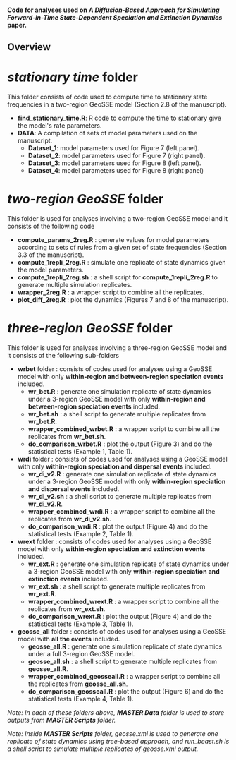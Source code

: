 #### Code for analyses used on *A Diffusion-Based Approach for Simulating Forward-in-Time State-Dependent Speciation and Extinction Dynamics* paper.

## Overview 

# *stationary time*  folder 

This folder consists of code used to compute time to stationary state frequencies in a two-region GeoSSE model (Section 2.8 of the manuscript). 

- **find_stationary_time.R**: R code to compute the time to stationary give the model's rate parameters. 
- **DATA**: A compilation of sets of model parameters used on the manuscript.
   - **Dataset_1**: model parameters used for Figure 7 (left panel).
   - **Dataset_2**: model parameters used for Figure 7 (right panel). 
   - **Dataset_3**: model parameters used for Figure 8 (left panel). 
   - **Dataset_4**: model parameters used for Figure 8 (right panel)
   
# *two-region GeoSSE* folder

This folder is used for analyses involving a two-region GeoSSE model and  it consists of the following code 

- **compute_params_2reg.R**	: generate values for model parameters according to sets of rules from a given set of state frequencies (Section 3.3 of the manuscript). 
- **compute_1repli_2reg.R**	: simulate one replicate of state dynamics given the model parameters. 
- **compute_1repli_2reg.sh**	: a shell script for **compute_1repli_2reg.R** to generate multiple simulation replicates. 
- **wrapper_2reg.R**			: a wrapper script to combine all the replicates. 
- **plot_diff_2reg.R**			: plot the dynamics (Figures 7 and 8 of the manuscript). 

# *three-region GeoSSE* folder 

This folder is used for analyses involving a three-region GeoSSE model and it consists of the following sub-folders 

- **wrbet** folder					: consists of codes used for analyses using a GeoSSE model with only **within-region and between-region speciation events** included.
     - **wr_bet.R**					: generate one simulation replicate of state dynamics under a 3-region GeoSSE model with only **within-region and between-region speciation events** included.
     - **wr_bet.sh**					: a shell script to generate multiple replicates from **wr_bet.R**.
     - **wrapper_combined_wrbet.R**		: a wrapper script to combine all the replicates from **wr_bet.sh**.
     - **do_comparison_wrbet.R**		: plot the output (Figure 3) and do the statistical tests (Example 1, Table 1). 
- **wrdi** folder						: consists of codes used for analyses using a GeoSSE model with only **within-region speciation and dispersal events** included.
     - **wr_di_v2.R**					: generate one simulation replicate of state dynamics under a 3-region GeoSSE model with only **within-region speciation and dispersal events** included.
     - **wr_di_v2.sh**					: a shell script to generate multiple replicates from **wr_di_v2.R**.
     - **wrapper_combined_wrdi.R**		: a wrapper script to combine all the replicates from **wr_di_v2.sh**.
     - **do_comparison_wrdi.R**			: plot the output (Figure 4) and do the statistical tests (Example 2, Table 1). 
- **wrext** folder					      : consists of codes used for analyses using a GeoSSE model with only **within-region speciation and extinction events** included.
     - **wr_ext.R**					      : generate one simulation replicate of state dynamics under a 3-region GeoSSE model with only **within-region speciation and extinction events** included.
     - **wr_ext.sh**					      : a shell script to generate multiple replicates from **wr_ext.R**.
     - **wrapper_combined_wrext.R**		: a wrapper script to combine all the replicates from **wr_ext.sh**.
     - **do_comparison_wrext.R**		   : plot the output (Figure 4) and do the statistical tests (Example 3, Table 1). 
 - **geosse_all**	 folder			: consists of codes used for analyses using a GeoSSE model with **all the events** included.
     - **geosse_all.R**	 				: generate one simulation replicate of state dynamics under a full 3-region GeoSSE model. 
     - **geosse_all.sh**				: a shell script to generate multiple replicates from **geosse_all.R**.
     - **wrapper_combined_geosseall.R**	: a wrapper script to combine all the replicates from **geosse_all.sh**.
     - **do_comparison_geosseall.R**		: plot the output (Figure 6) and do the statistical tests (Example 4, Table 1). 

      
*Note: In each of these folders above, **MASTER Data** folder is used to store outputs from **MASTER Scripts** folder.* 

*Note: Inside **MASTER Scripts** folder, geosse.xml is used to generate one replicate of state dynamics using tree-based approach, and run_beast.sh is a shell script to simulate multiple replicates of geosse.xml output.*
 


